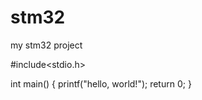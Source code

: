 # stm32
my stm32 project

#include<stdio.h>

int main()
{
   printf("hello, world!");
   return 0;
}
